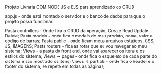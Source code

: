 Projeto Livraria COM NODE JS e EJS para aprendizado do CRUD

app.js - onde está montado o servidor e o banco de dados para que o projeto possa funcionar.

Pasta controllers - Onde fica o CRUD da operação, Create Read Update Delete;
Pasta models - onde fica o modelo do meu produto, nome, valor e código de barras;
Pasta public - onde ficam meus arquivos estáticos, CSS, JS, IMAGENS;
Pasta routers - fica as rotas que eu vou navegar no meu sistema;
Views - a pasta do front end, onde vai aparecer os itens e os estilos do sistema;
Views -> pages - onde fica o esqueleto de cada parte do sistema e são mostrado os itens;
Views -> partials - onde fica o header e o footer do sistema, se repete em todas as páginas;
